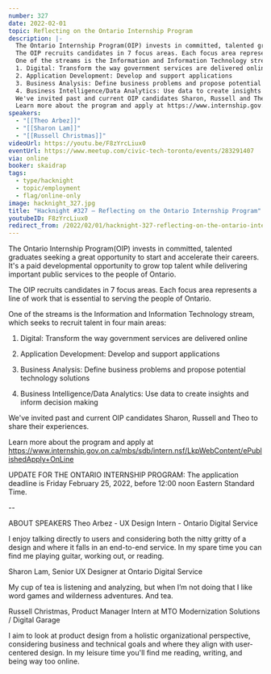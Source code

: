 ```yaml
---
number: 327
date: 2022-02-01
topic: Reflecting on the Ontario Internship Program
description: |-
  The Ontario Internship Program(OIP) invests in committed, talented graduates seeking a great opportunity to start and accelerate their careers. It's a paid developmental opportunity to grow top talent while delivering important public services to the people of Ontario.
  The OIP recruits candidates in 7 focus areas. Each focus area represents a line of work that is essential to serving the people of Ontario.
  One of the streams is the Information and Information Technology stream, which seeks to recruit talent in four main areas:
  1. Digital: Transform the way government services are delivered online
  2. Application Development: Develop and support applications
  3. Business Analysis: Define business problems and propose potential technology solutions
  4. Business Intelligence/Data Analytics: Use data to create insights and inform decision making
  We've invited past and current OIP candidates Sharon, Russell and Theo to share their experiences.
  Learn more about the program and apply at https://www.internship.gov.on.ca/mbs/sdb/intern.nsf/LkpWebContent/ePublishedApply+OnLine
speakers:
  - "[[Theo Arbez]]"
  - "[[Sharon Lam]]"
  - "[[Russell Christmas]]"
videoUrl: https://youtu.be/F8zYrcLiux0
eventUrl: https://www.meetup.com/civic-tech-toronto/events/283291407
via: online
booker: skaidrap
tags:
  - type/hacknight
  - topic/employment
  - flag/online-only
image: hacknight_327.jpg
title: "Hacknight #327 – Reflecting on the Ontario Internship Program"
youtubeID: F8zYrcLiux0
redirect_from: /2022/02/01/hacknight-327-reflecting-on-the-ontario-internship-program-with-theo-arbez-sharon-lam-and-russell-christmas/
---
```


The Ontario Internship Program(OIP) invests in committed, talented graduates seeking a great opportunity to start and accelerate their careers. It's a paid developmental opportunity to grow top talent while delivering important public services to the people of Ontario.

The OIP recruits candidates in 7 focus areas. Each focus area represents a line of work that is essential to serving the people of Ontario.

One of the streams is the Information and Information Technology stream, which seeks to recruit talent in four main areas:

1) Digital: Transform the way government services are delivered online

2) Application Development: Develop and support applications

3) Business Analysis: Define business problems and propose potential technology solutions

4) Business Intelligence/Data Analytics: Use data to create insights and inform decision making

We've invited past and current OIP candidates Sharon, Russell and Theo to share their experiences.

Learn more about the program and apply at https://www.internship.gov.on.ca/mbs/sdb/intern.nsf/LkpWebContent/ePublishedApply+OnLine

UPDATE FOR THE ONTARIO INTERNSHIP PROGRAM: The application deadline is Friday February 25, 2022, before 12:00 noon Eastern Standard Time.

--

ABOUT SPEAKERS
Theo Arbez - UX Design Intern - Ontario Digital Service

I enjoy talking directly to users and considering both the nitty gritty of a design and where it falls in an end-to-end service. In my spare time you can find me playing guitar, working out, or reading.

Sharon Lam, Senior UX Designer at Ontario Digital Service

My cup of tea is listening and analyzing, but when I’m not doing that I like word games and wilderness adventures. And tea.

Russell Christmas, Product Manager Intern at MTO Modernization Solutions / Digital Garage

I aim to look at product design from a holistic organizational perspective, considering business and technical goals and where they align with user-centered design. In my leisure time you'll find me reading, writing, and being way too online.
